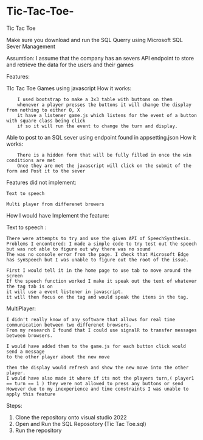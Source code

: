 # Tic-Tac-Toe-
Tic Tac Toe 

Make sure you download and run the SQL Querry using Microsoft SQL Sever Management

Assumtion:
I assume that the company has an severs API endpoint to store and retrieve the data for the users and their games

Features:

TIc Tac Toe Games using javascript
	How it works:

		I used bootstrap to make a 3x3 table with buttons on them
		whenever a player presses the buttons it will change the display from nothing to either O, X
		it have a listener game.js which listens for the event of a button with square class being click
		if so it will run the event to change the turn and display.

Able to post to an SQL sever using endpoint found in appsetting.json
	How it works:

		There is a hidden form that will be fully filled in once the win conditions are met
		Once they are met the javascript will click on the submit of the form and Post it to the sever

Features did not implement:
	
	Text to speech

	Multi player from differenet browers

How I would have Implement the feature:
	
Text to speech :

	There were attempts to try and use the given API of SpeechSynthesis.
	Problems I encontered: I made a simple code to try test out the speech but was not able to figure out why there was no sound
	The was no console error from the page. I check that Microsoft Edge has synSpeech but I was unable to figure out the root of the issue.

	First I would tell it in the home page to use tab to move around the screen
	If the speech function worked I make it speak out the text of whatever the tag tab is on
	it will use a event listener in javascript.
	it will then focus on the tag and would speak the items in the tag.

MultiPlayer:

	I didn't really know of any software that allows for real time communication between two differenet browsers.
	From my research I found that I could use signalR to transfer messages between browsers.

	I would have added them to the game.js for each button click would send a message 
	to the other player about the new move

	then the display would refresh and show the new move into the other player.
	I would have also made it where if its not the players turn,( player1 == turn == 1 ) they were not allowed to press any buttons or send
	However due to my inexperience and time constraints I was unable to apply this feature


Steps:
1) Clone the repository onto visual studio 2022
2) Open and Run the SQL Reposotory (Tic Tac Toe.sql) 
3) Run the repository 
